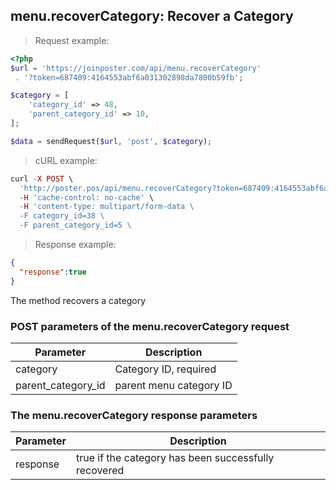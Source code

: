 ## menu.recoverCategory: Recover a Category

> Request example:

```php
<?php
$url = 'https://joinposter.com/api/menu.recoverCategory'
 . '?token=687409:4164553abf6a031302898da7800b59fb';

$category = [
    'category_id' => 48,
    'parent_category_id' => 10,
];

$data = sendRequest($url, 'post', $category);
```

> cURL example:

```php
curl -X POST \
  'http://poster.pos/api/menu.recoverCategory?token=687409:4164553abf6a031302898da7800b59fb' \
  -H 'cache-control: no-cache' \
  -H 'content-type: multipart/form-data \
  -F category_id=38 \
  -F parent_category_id=5 \

```

> Response example:

```json
{  
  "response":true
}
```

The method recovers a category

### POST parameters of the menu.recoverCategory request

Parameter | Description
--------- | -----------
category | Category ID, required
parent_category_id | parent menu category ID

### The menu.recoverCategory response parameters

Parameter | Description
--------- | -----------
response | true if the category has been successfully recovered

